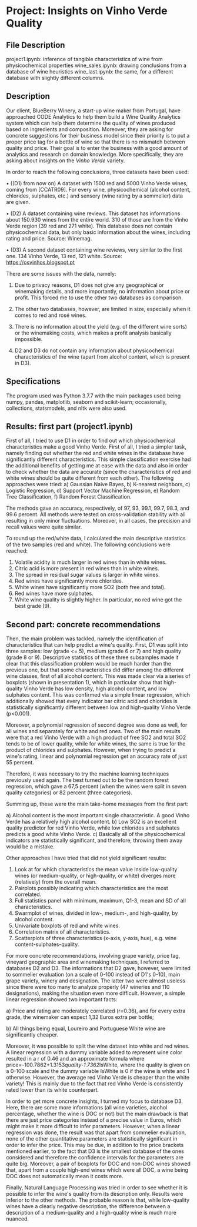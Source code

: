 # Project: Insights on Vinho Verde Quality

## File Description

project1.ipynb: inference of tangible characteristics of wine from physicochemical properties
wine_sales.ipynb: drawing conclusions from a database of wine heuristics
wine_last.ipynb: the same, for a different database with slightly different columns.

## Description

Our client, BlueBerry Winery, a start-up wine maker from Portugal, have approached CODE Analytics to help them build a Wine Quality Analytics system which can help them determine the quality of wines produced based on ingredients and composition. Moreover, they are asking for concrete suggestions for their business model since their priority is to put a proper price tag for a bottle of wine so that there is no mismatch between quality and price. Their goal is to enter the business with a good amount of analytics and research on domain knowledge. More specifically, they are asking about insights on the *Vinho Verde* variety.

In order to reach the following conclusions, three datasets have been used:

• ((D1) from now on) A dataset with 1500 red and 5000 Vinho Verde wines, coming from [CCATR09]. For every wine, physicochemical (alcohol content, chlorides, sulphates, etc\.) and sensory (wine rating by a sommelier) data are given. 

• (D2) A dataset containing wine reviews. This dataset has informations about 150.930 wines from the entire world. 310 of those are from the Vinho Verde region (39 red and 271 white). This database does not contain physicochemical data, but only basic information about the wines, including rating and price. Source: Winemag.

• (D3) A second dataset containing wine reviews, very similar to the first one. 134 Vinho Verde, 13 red, 121 white. Source: https://osvinhos.blogspot.pt

There are some issues with the data, namely:

1) Due to privacy reasons, D1 does not give any geographical or winemaking details, and more importantly, no information about price or profit. This forced me to use the other two databases as comparison.

2) The other two databases, however, are limited in size, especially when it comes to red and rosé wines.

3) There is no information about the yield (e.g. of the different wine sorts) or the winemaking costs, which makes a profit analysis basically impossible.

4) D2 and D3 do not contain any information about physicochemical characteristics of the wine (apart from alcohol content, which is present in D3). 


## Specifications 

The program used was Python 3.7.7 with the main packages used being numpy, pandas, matplotlib, seaborn and scikit-learn; occasionally, collections, statsmodels, and nltk were also used.

## Results: first part (project1.ipynb)

First of all, I tried to use D1 in order to find out which physicochemical characteristics make a good Vinho Verde. First of all, I tried a simpler task, namely finding out whether the red and white wines in the database have significantly different characteristics. This simple classification exercise had the additional benefits of getting me at ease with the data and also in order to check whether the data are accurate (since the characteristics of red and white wines should be quite different from each other). The following approaches were tried:
a) Gaussian Naive Bayes,
b) K-nearest neighbors,
c) Logistic Regression,
d) Support Vector Machine Regression,
e) Random Tree Classification,
f) Random Forest Classification.

The methods gave an accuracy, respectively, of 97, 93, 99.1, 99.7, 98.3, and 99.6 percent. All methods were tested on cross-validation stability with all resulting in only minor fluctuations. Moreover, in all cases, the precision and recall values were quite similar.

To round up the red/white data, I calculated the main descriptive statistics of the two samples (red and white). The following conclusions were reached:

1) Volatile acidity is much larger in red wines than in white wines.
2) Citric acid is more present in red wines than in white wines.
3) The spread in residual sugar values is larger in white wines.
4) Red wines have significantly more chlorides.
5) White wines have significantly more SO2 (both free and total).
6) Red wines have more sulphates.
7) White wine quality is slightly higher. In particular, no red wine got the best grade (9).

## Second part: concrete recommendations

Then, the main problem was tackled, namely the identification of characteristics that can help predict a wine's quality. First, D1 was split into three samples: low (grade <= 5), medium (grade 6 or 7) and high quality (grade 8 or 9). Descriptive statistics of these three subsamples made it clear that this classification problem would be much harder than the previous one, but that some characteristics did differ among the different wine classes, first of all alcohol content. This was made clear via a series of boxplots (shown in presentation 1), which in particular show that high-quality Vinho Verde has low density, high alcohol content, and low sulphates content. This was confirmed via a simple linear regression, which additionally showed that every indicator bar citric acid and chlorides is statistically significantly different between low and high-quality Vinho Verde (p<0.001).

Moreover, a polynomial regression of second degree was done as well, for all wines and separately for white and red ones. Two of the main results were that a red Vinho Verde with a high product of free SO2 and total SO2 tends to be of lower quality, while for white wines, the same is true for the product of chlorides and sulphates. However, when trying to predict a wine's rating, linear and polynomial regression get an accuracy rate of just 55 percent.

Therefore, it was necessary to try the machine learning techniques previously used again. The best turned out to be the random forest regression, which gave a 67,5 percent (when the wines were split in seven quality categories) or 82 percent (three categories).

Summing up, these were the main take-home messages from the first part:

a) Alcohol content is the most important single characteristic. A good Vinho Verde has a relatively high alcohol content.
b) Low SO2 is an excellent quality predictor for red Vinho Verde, while low chlorides and sulphates predicts a good white Vinho Verde.
c) Basically all of the physicochemical indicators are statistically significant, and therefore, throwing them away would be a mistake.

Other approaches I have tried that did not yield significant results:
1) Look at for which characteristics the mean value inside low-quality wines (or medium-quality, or high-quality, or white) diverges more (relatively) from the overall mean.
2) Pairplots possibly indicating which characteristics are the most correlated.
3) Full statistics panel with minimum, maximum, Q1-3, mean and SD of all characteristics.
4) Swarmplot of wines, divided in low-, medium-, and high-quality, by alcohol content.
5) Univariate boxplots of red and white wines.
6) Correlation matrix of all characteristics.
7) Scatterplots of three characteristics (x-axis, y-axis, hue), e.g. wine content-sulphates-quality.

For more concrete recommendations, involving grape variety, price tag, vineyard geographic area and winemaking techniques, I referred to databases D2 and D3. The informations that D2 gave, however, were limited to sommelier evaluation (on a scale of 0-100 instead of D1's 0-10), main grape variety, winery and designation. The latter two were almost useless since there were too many to analyze properly (47 wineries and 110 designations), making the situation even more difficult. However, a simple linear regression showed two important facts:

a) Price and rating are moderately correlated (r=0.36), and for every extra grade, the winemaker can expect 1,32 Euros extra per bottle;

b) All things being equal, Loureiro and Portuguese White wine are significantly cheaper.  

Moreover, it was possible to split the wine dataset into white and red wines. A linear regression with a dummy variable added to represent wine color resulted in a r of 0.46 and an approximate formula where price=-100.7862+1.3153*quality-1.7362*IsWhite, where the quality is given on a 0-100 scale and the dummy variable IsWhite is 0 if the wine is white and 1 otherwise. However, the average red Vinho Verde is cheaper than the white variety! This is mainly due to the fact that red Vinho Verde is consistently rated lower than its white counterpart. 

In order to get more concrete insights, I turned my focus to database D3. Here, there are some more informations (all wine varieties, alcohol percentage, whether the wine is DOC or not) but the main drawback is that there are just price categories instead of a precise value in Euros, which might make it more difficult to infer parameters. However, when a linear regression was done, the result was that apart from sommelier evaluation, none of the other quantitative parameters are statistically significant in order to infer the price. This may be due, in addition to the price brackets mentioned earlier, to the fact that D3 is the smallest database of the ones considered and therefore the confidence intervals for the parameters are quite big. Moreover, a pair of boxplots for DOC and non-DOC wines showed that, apart from a couple high-end wines which were all DOC, a wine being DOC does not automatically mean it costs more. 

Finally, Natural Language Processing was tried in order to see whether it is possible to infer the wine's quality from its description only. Results were inferior to the other methods. The probable reason is that, while low-quality wines have a clearly negative description, the difference between a description of a medium-quality and a high-quality wine is much more nuanced.

